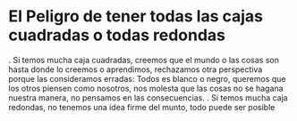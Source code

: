 # El Peligro de tener todas las cajas cuadradas o todas redondas

. Si temos mucha caja cuadradas, creemos que el mundo  o las cosas son hasta donde lo creemos o aprendimos, rechazamos otra perspectiva porque las consideramos erradas: Todos es blanco o negro, queremos que los otros piensen como nosotros, nos molesta que las cosas no se hagana nuestra manera, no pensamos en las consecuencias.
. Si temos mucha caja redondas, no tenemos una idea firme del munto, todo puede ser posible
